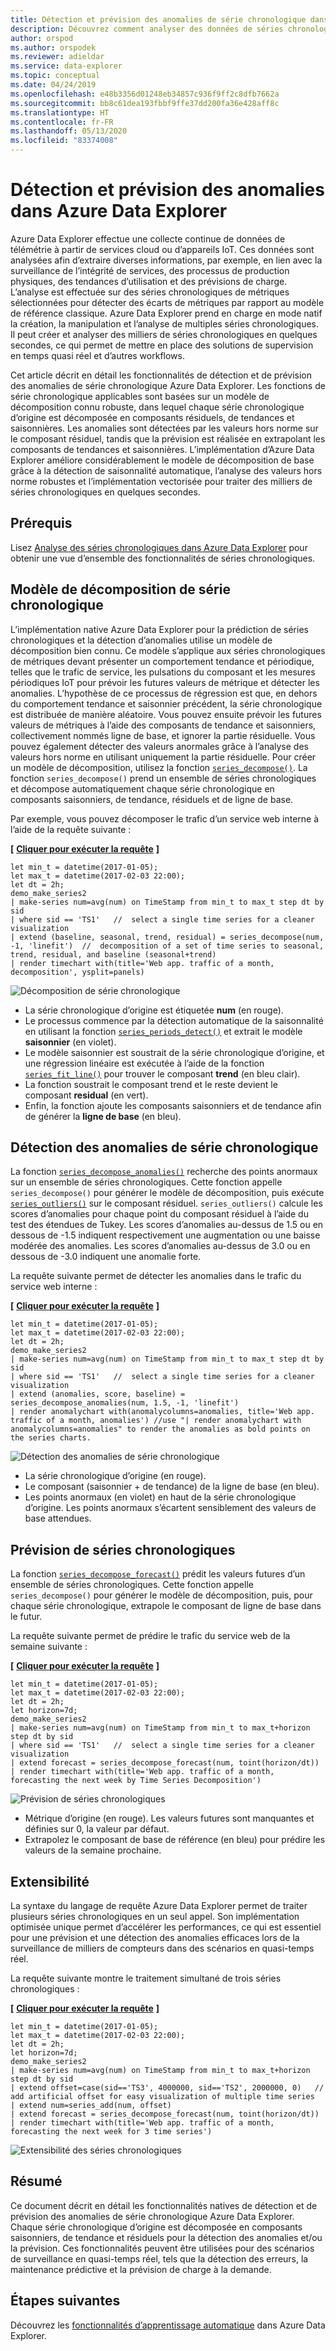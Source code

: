 ```yaml
---
title: Détection et prévision des anomalies de série chronologique dans Azure Data Explorer
description: Découvrez comment analyser des données de séries chronologiques pour la détection et la prévision des anomalies à l’aide d’Azure Data Explorer.
author: orspod
ms.author: orspodek
ms.reviewer: adieldar
ms.service: data-explorer
ms.topic: conceptual
ms.date: 04/24/2019
ms.openlocfilehash: e48b3356d01248eb34857c936f9ff2c8dfb7662a
ms.sourcegitcommit: bb8c61dea193fbbf9ffe37dd200fa36e428aff8c
ms.translationtype: HT
ms.contentlocale: fr-FR
ms.lasthandoff: 05/13/2020
ms.locfileid: "83374008"
---
```

# <a name="anomaly-detection-and-forecasting-in-azure-data-explorer"></a>Détection et prévision des anomalies dans Azure Data Explorer

Azure Data Explorer effectue une collecte continue de données de télémétrie à partir de services cloud ou d’appareils IoT. Ces données sont analysées afin d’extraire diverses informations, par exemple, en lien avec la surveillance de l’intégrité de services, des processus de production physiques, des tendances d’utilisation et des prévisions de charge. L’analyse est effectuée sur des séries chronologiques de métriques sélectionnées pour détecter des écarts de métriques par rapport au modèle de référence classique. Azure Data Explorer prend en charge en mode natif la création, la manipulation et l’analyse de multiples séries chronologiques. Il peut créer et analyser des milliers de séries chronologiques en quelques secondes, ce qui permet de mettre en place des solutions de supervision en temps quasi réel et d’autres workflows.

Cet article décrit en détail les fonctionnalités de détection et de prévision des anomalies de série chronologique Azure Data Explorer. Les fonctions de série chronologique applicables sont basées sur un modèle de décomposition connu robuste, dans lequel chaque série chronologique d’origine est décomposée en composants résiduels, de tendances et saisonnières. Les anomalies sont détectées par les valeurs hors norme sur le composant résiduel, tandis que la prévision est réalisée en extrapolant les composants de tendances et saisonnières. L’implémentation d’Azure Data Explorer améliore considérablement le modèle de décomposition de base grâce à la détection de saisonnalité automatique, l’analyse des valeurs hors norme robustes et l’implémentation vectorisée pour traiter des milliers de séries chronologiques en quelques secondes.

## <a name="prerequisites"></a>Prérequis

Lisez [Analyse des séries chronologiques dans Azure Data Explorer](time-series-analysis.md) pour obtenir une vue d’ensemble des fonctionnalités de séries chronologiques.

## <a name="time-series-decomposition-model"></a>Modèle de décomposition de série chronologique

L’implémentation native Azure Data Explorer pour la prédiction de séries chronologiques et la détection d’anomalies utilise un modèle de décomposition bien connu. Ce modèle s’applique aux séries chronologiques de métriques devant présenter un comportement tendance et périodique, telles que le trafic de service, les pulsations du composant et les mesures périodiques IoT pour prévoir les futures valeurs de métrique et détecter les anomalies. L’hypothèse de ce processus de régression est que, en dehors du comportement tendance et saisonnier précédent, la série chronologique est distribuée de manière aléatoire. Vous pouvez ensuite prévoir les futures valeurs de métriques à l’aide des composants de tendance et saisonniers, collectivement nommés ligne de base, et ignorer la partie résiduelle. Vous pouvez également détecter des valeurs anormales grâce à l’analyse des valeurs hors norme en utilisant uniquement la partie résiduelle.
Pour créer un modèle de décomposition, utilisez la fonction [`series_decompose()`](kusto/query/series-decomposefunction.md). La fonction `series_decompose()` prend un ensemble de séries chronologiques et décompose automatiquement chaque série chronologique en composants saisonniers, de tendance, résiduels et de ligne de base. 

Par exemple, vous pouvez décomposer le trafic d’un service web interne à l’aide de la requête suivante :

**\[** [**Cliquer pour exécuter la requête**](https://dataexplorer.azure.com/clusters/help/databases/Samples?query=H4sIAAAAAAAAA3WQ3WrDMAyF7/sUukvCnDXJGIOVPEULuwxqoixm/gm2+jf28JObFjbYrmyho3M+yRCD1a5jaGFAJtaW8qaqX8qqLqvnYrMySYHnvxRNWT1B07xW1U03JFEzbVYDWd9Z/KAuUtAUm9UXpLJcSnAH2+LxPZe3AO9gJ6ZbRjvDGLy9EbG/BUemOXnvLxD1AOJ1mijQtWhbyHbbOgOA9RogkqGeAaXn3g1BooVb6OiDNHpD6CjAUccDGv2JrL0TSzozuQHyPYqHdqRkDKN3aBRwkJaCQJIoQ4VsuXh2A/Xezj5SWkVBWSvI0vSoOSsWpLtEpyDwY4KTW8nnJ5ws+2+eAhSyOxjkd+HDVVcIfHplp2TYTxgYTpqnnDUbarM32gPO86PY4jjqfmGw3vGkftNlCi5xNprbWW5kYvENQQnqDh8CAAA=) **\]**

```kusto
let min_t = datetime(2017-01-05);
let max_t = datetime(2017-02-03 22:00);
let dt = 2h;
demo_make_series2
| make-series num=avg(num) on TimeStamp from min_t to max_t step dt by sid 
| where sid == 'TS1'   //  select a single time series for a cleaner visualization
| extend (baseline, seasonal, trend, residual) = series_decompose(num, -1, 'linefit')  //  decomposition of a set of time series to seasonal, trend, residual, and baseline (seasonal+trend)
| render timechart with(title='Web app. traffic of a month, decomposition', ysplit=panels)
```

![Décomposition de série chronologique](media/anomaly-detection/series-decompose-timechart.png)

* La série chronologique d’origine est étiquetée **num** (en rouge). 
* Le processus commence par la détection automatique de la saisonnalité en utilisant la fonction [`series_periods_detect()`](kusto/query/series-periods-detectfunction.md) et extrait le modèle **saisonnier** (en violet).
* Le modèle saisonnier est soustrait de la série chronologique d’origine, et une régression linéaire est exécutée à l’aide de la fonction [`series_fit_line()`](kusto/query/series-fit-linefunction.md) pour trouver le composant **trend** (en bleu clair).
* La fonction soustrait le composant trend et le reste devient le composant **residual** (en vert).
* Enfin, la fonction ajoute les composants saisonniers et de tendance afin de générer la **ligne de base** (en bleu).

## <a name="time-series-anomaly-detection"></a>Détection des anomalies de série chronologique

La fonction [`series_decompose_anomalies()`](kusto/query/series-decompose-anomaliesfunction.md) recherche des points anormaux sur un ensemble de séries chronologiques. Cette fonction appelle `series_decompose()` pour générer le modèle de décomposition, puis exécute [`series_outliers()`](kusto/query/series-outliersfunction.md) sur le composant résiduel. `series_outliers()` calcule les scores d’anomalies pour chaque point du composant résiduel à l’aide du test des étendues de Tukey. Les scores d’anomalies au-dessus de 1.5 ou en dessous de -1.5 indiquent respectivement une augmentation ou une baisse modérée des anomalies. Les scores d’anomalies au-dessus de 3.0 ou en dessous de -3.0 indiquent une anomalie forte. 

La requête suivante permet de détecter les anomalies dans le trafic du service web interne :

**\[** [**Cliquer pour exécuter la requête**](https://dataexplorer.azure.com/clusters/help/databases/Samples?query=H4sIAAAAAAAAA3WR3W7CMAyF73mKI25KpRbaTmjSUJ8CpF1WoXVptPxUifmb9vBLoGO7GFeR7ePv2I4ihpamYdToBBNLTYuqKF/zosyLdbqZqagQl/8UVV68oKreimLSdVFUDZtZR9o2WnxQ48lJ8tXsCzHM7yHMUdfidFiEN4U12AXoloUe0Turp4nYTsaeaYzs/RVedgis80CObkFdI9ltywTAagV4UtQyRKiZgyLEaTGZ9taFQqtIGHI4SX8USn4KltYEJF2YTIeFMFaHPPkMvrWOMuxFoEpDaVjujmo6aq0erafmIY+7ZCiX6wx5mSGJHb3kJA1sF8jB8q69toNwjLPkYfGTseqoja//eLNkRXXyTnuIcVyCneh72cL2YQdtDQ8ZHvIkDcsfPWH+3AvPvObx0FMXD/RLhfDYW9VhtNKwj/8U69M1b2S//AbRUQMWQQIAAA==) **\]**

```kusto
let min_t = datetime(2017-01-05);
let max_t = datetime(2017-02-03 22:00);
let dt = 2h;
demo_make_series2
| make-series num=avg(num) on TimeStamp from min_t to max_t step dt by sid 
| where sid == 'TS1'   //  select a single time series for a cleaner visualization
| extend (anomalies, score, baseline) = series_decompose_anomalies(num, 1.5, -1, 'linefit')
| render anomalychart with(anomalycolumns=anomalies, title='Web app. traffic of a month, anomalies') //use "| render anomalychart with anomalycolumns=anomalies" to render the anomalies as bold points on the series charts.
```

![Détection des anomalies de série chronologique](media/anomaly-detection/series-anomaly-detection.png)

* La série chronologique d’origine (en rouge). 
* Le composant (saisonnier + de tendance) de la ligne de base (en bleu).
* Les points anormaux (en violet) en haut de la série chronologique d’origine. Les points anormaux s’écartent sensiblement des valeurs de base attendues.

## <a name="time-series-forecasting"></a>Prévision de séries chronologiques

La fonction [`series_decompose_forecast()`](kusto/query/series-decompose-forecastfunction.md) prédit les valeurs futures d’un ensemble de séries chronologiques. Cette fonction appelle `series_decompose()` pour générer le modèle de décomposition, puis, pour chaque série chronologique, extrapole le composant de ligne de base dans le futur.

La requête suivante permet de prédire le trafic du service web de la semaine suivante :

**\[** [**Cliquer pour exécuter la requête**](https://dataexplorer.azure.com/clusters/help/databases/Samples?query=H4sIAAAAAAAAA22QzW6DMBCE73mKuQFqKISqitSIW98gkXpEDl5iK9hG9uanUR++dqE99YRGO8x845EYRtuO0UIKJtaG8qbebMt6U9avxW41Joe4/+doyvoFTfNW14tPJlOjZqGc1w9n263crSQZ1xlxpi6Q1xSa1ReSLGcJezGtuJ7y+C3gLA6xZM/CTBi8MwshuxnkaUlGYJpS5/ETQUvEzJsiTz+ibZEd9psMQFUBgUbqGSLe7GkkpBVYygfn46EfSVjyuOpwEaN+CNbOxki6M1mZTNSLkAbOv3WSemcmF6j7vSX8dcTUlvOFsZJcFDHFx4wYnmp7JTzjplnlrHmkNvugI8Q0PYO9GAbdww0RyDjLav1XHLnBimAjEG5E5zQ7vRP284x36hOOTtxZ8Q3The8P2QEAAA==) **\]**

```kusto
let min_t = datetime(2017-01-05);
let max_t = datetime(2017-02-03 22:00);
let dt = 2h;
let horizon=7d;
demo_make_series2
| make-series num=avg(num) on TimeStamp from min_t to max_t+horizon step dt by sid 
| where sid == 'TS1'   //  select a single time series for a cleaner visualization
| extend forecast = series_decompose_forecast(num, toint(horizon/dt))
| render timechart with(title='Web app. traffic of a month, forecasting the next week by Time Series Decomposition')
```

![Prévision de séries chronologiques](media/anomaly-detection/series-forecasting.png)

* Métrique d’origine (en rouge). Les valeurs futures sont manquantes et définies sur 0, la valeur par défaut.
* Extrapolez le composant de base de référence (en bleu) pour prédire les valeurs de la semaine prochaine.

## <a name="scalability"></a>Extensibilité

La syntaxe du langage de requête Azure Data Explorer permet de traiter plusieurs séries chronologiques en un seul appel. Son implémentation optimisée unique permet d’accélérer les performances, ce qui est essentiel pour une prévision et une détection des anomalies efficaces lors de la surveillance de milliers de compteurs dans des scénarios en quasi-temps réel.

La requête suivante montre le traitement simultané de trois séries chronologiques :

**\[** [**Cliquer pour exécuter la requête**](https://dataexplorer.azure.com/clusters/help/databases/Samples?query=H4sIAAAAAAAAA21Qy26DMBC85yvmFlChcUirSI34ikTqETl4KVawjfDmqX587UCaHuqLtePxPLYjhtG2YpRQkom1oaQQy3Uulrl4TzezLjLk5T9GkYsViuJDiImnIqlox6F1g745W67VZqbIuMrIA1WeBk2+mH0jjvk4wh5NKU9fSbhTOItdMNmyND2awZkpIbsxyMukDM/UR8/9FV6rIEkXJqvgmsYTl7X0lISHspzvtqt5hjdxPxkeYBHA4gGKFMBiAUilIAfWja617CY1NG4ASX/FSfuj7PRNsg4ZXANz7Fj3HSGuBmOjZ5hYbcSqIBwbZpNk+iQFcQpx4/omrqLamd55qh5v41d22nIybWChOI0qQ9Cg4e5ftyE6zprbhDV3VM4/aQ/Z96/gQTahU4wsYZzlNvs11vYL3BJsCIQz0eHed/W30jz9AUEBI0ktAgAA) **\]**

```kusto
let min_t = datetime(2017-01-05);
let max_t = datetime(2017-02-03 22:00);
let dt = 2h;
let horizon=7d;
demo_make_series2
| make-series num=avg(num) on TimeStamp from min_t to max_t+horizon step dt by sid
| extend offset=case(sid=='TS3', 4000000, sid=='TS2', 2000000, 0)   //  add artificial offset for easy visualization of multiple time series
| extend num=series_add(num, offset)
| extend forecast = series_decompose_forecast(num, toint(horizon/dt))
| render timechart with(title='Web app. traffic of a month, forecasting the next week for 3 time series')
```

![Extensibilité des séries chronologiques](media/anomaly-detection/series-scalability.png)

## <a name="summary"></a>Résumé

Ce document décrit en détail les fonctionnalités natives de détection et de prévision des anomalies de série chronologique Azure Data Explorer. Chaque série chronologique d’origine est décomposée en composants saisonniers, de tendance et résiduels pour la détection des anomalies et/ou la prévision. Ces fonctionnalités peuvent être utilisées pour des scénarios de surveillance en quasi-temps réel, tels que la détection des erreurs, la maintenance prédictive et la prévision de charge à la demande.

## <a name="next-steps"></a>Étapes suivantes

Découvrez les [fonctionnalités d’apprentissage automatique](machine-learning-clustering.md) dans Azure Data Explorer.
